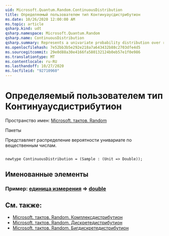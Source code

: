 ```yaml
---
uid: Microsoft.Quantum.Random.ContinuousDistribution
title: Определяемый пользователем тип Континуаусдистрибутион
ms.date: 10/26/2020 12:00:00 AM
ms.topic: article
qsharp.kind: udt
qsharp.namespace: Microsoft.Quantum.Random
qsharp.name: ContinuousDistribution
qsharp.summary: Represents a univariate probability distribution over real numbers.
ms.openlocfilehash: 7e52bb3b5e292e218a7a643432b88c2703dfe4d5
ms.sourcegitcommit: 29e0d88a30e4166fa580132124b0eb57e1f0e986
ms.translationtype: MT
ms.contentlocale: ru-RU
ms.lasthandoff: 10/27/2020
ms.locfileid: "92710960"
---
```

# <a name="continuousdistribution-user-defined-type"></a>Определяемый пользователем тип Континуаусдистрибутион

Пространство имен: [Microsoft. тактов. Random](xref:Microsoft.Quantum.Random)

Пакеты [](https://nuget.org/packages/)


Представляет распределение вероятности унивариате по вещественным числам.

```qsharp

newtype ContinuousDistribution = (Sample : (Unit => Double));
```



## <a name="named-items"></a>Именованные элементы

### <a name="sample--unit--double"></a>Пример: [единица измерения](xref:microsoft.quantum.lang-ref.unit) => [double](xref:microsoft.quantum.lang-ref.double) 



## <a name="see-also"></a>См. также:

- [Microsoft. тактов. Random. Комплексдистрибутион](xref:Microsoft.Quantum.Random.ComplexDistribution)
- [Microsoft. тактов. Random. Дискретедистрибутион](xref:Microsoft.Quantum.Random.DiscreteDistribution)
- [Microsoft. тактов. Random. Бигдискретедистрибутион](xref:Microsoft.Quantum.Random.BigDiscreteDistribution)